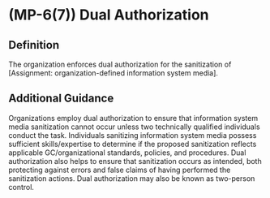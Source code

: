 
# (MP-6(7)) Dual Authorization

## Definition

The organization enforces dual authorization for the sanitization of [Assignment: organization-defined information system media].

## Additional Guidance

Organizations employ dual authorization to ensure that information system media sanitization cannot occur unless two technically qualified individuals conduct the task. Individuals sanitizing information system media possess sufficient skills/expertise to determine if the proposed sanitization reflects applicable GC/organizational standards, policies, and procedures. Dual authorization also helps to ensure that sanitization occurs as intended, both protecting against errors and false claims of having performed the sanitization actions. Dual authorization may also be known as two-person control.
